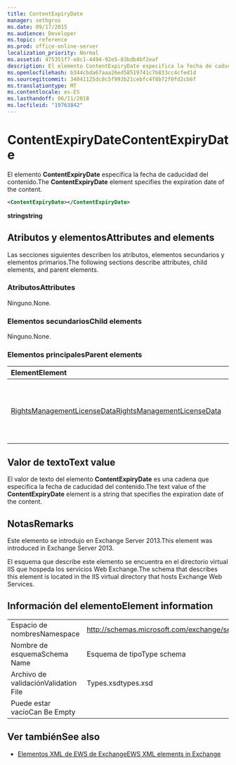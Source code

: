 ```yaml
---
title: ContentExpiryDate
manager: sethgros
ms.date: 09/17/2015
ms.audience: Developer
ms.topic: reference
ms.prod: office-online-server
localization_priority: Normal
ms.assetid: 475351f7-e8c1-4494-92e5-83bdb4bf2eaf
description: El elemento ContentExpiryDate especifica la fecha de caducidad del contenido.
ms.openlocfilehash: b344cbda67aaa26ed58519741c7b833cc4cfed1d
ms.sourcegitcommit: 34041125dc8c5f993b21cebfc4f8b72f0fd2cb6f
ms.translationtype: MT
ms.contentlocale: es-ES
ms.lasthandoff: 06/11/2018
ms.locfileid: "19763842"
---
```

# <a name="contentexpirydate"></a><span data-ttu-id="eb387-103">ContentExpiryDate</span><span class="sxs-lookup"><span data-stu-id="eb387-103">ContentExpiryDate</span></span>

<span data-ttu-id="eb387-104">El elemento **ContentExpiryDate** especifica la fecha de caducidad del contenido.</span><span class="sxs-lookup"><span data-stu-id="eb387-104">The **ContentExpiryDate** element specifies the expiration date of the content.</span></span> 
  
```XML
<ContentExpiryDate></ContentExpiryDate>
```

 <span data-ttu-id="eb387-105">**string**</span><span class="sxs-lookup"><span data-stu-id="eb387-105">**string**</span></span>
## <a name="attributes-and-elements"></a><span data-ttu-id="eb387-106">Atributos y elementos</span><span class="sxs-lookup"><span data-stu-id="eb387-106">Attributes and elements</span></span>

<span data-ttu-id="eb387-107">Las secciones siguientes describen los atributos, elementos secundarios y elementos primarios.</span><span class="sxs-lookup"><span data-stu-id="eb387-107">The following sections describe attributes, child elements, and parent elements.</span></span>
  
### <a name="attributes"></a><span data-ttu-id="eb387-108">Atributos</span><span class="sxs-lookup"><span data-stu-id="eb387-108">Attributes</span></span>

<span data-ttu-id="eb387-109">Ninguno.</span><span class="sxs-lookup"><span data-stu-id="eb387-109">None.</span></span>
  
### <a name="child-elements"></a><span data-ttu-id="eb387-110">Elementos secundarios</span><span class="sxs-lookup"><span data-stu-id="eb387-110">Child elements</span></span>

<span data-ttu-id="eb387-111">Ninguno.</span><span class="sxs-lookup"><span data-stu-id="eb387-111">None.</span></span>
  
### <a name="parent-elements"></a><span data-ttu-id="eb387-112">Elementos principales</span><span class="sxs-lookup"><span data-stu-id="eb387-112">Parent elements</span></span>

|<span data-ttu-id="eb387-113">**Element**</span><span class="sxs-lookup"><span data-stu-id="eb387-113">**Element**</span></span>|<span data-ttu-id="eb387-114">**Descripción**</span><span class="sxs-lookup"><span data-stu-id="eb387-114">**Description**</span></span>|
|:-----|:-----|
|[<span data-ttu-id="eb387-115">RightsManagementLicenseData</span><span class="sxs-lookup"><span data-stu-id="eb387-115">RightsManagementLicenseData</span></span>](rightsmanagementlicensedata.md) <br/> |<span data-ttu-id="eb387-116">Especifica información sobre la licencia de administración de derechos.</span><span class="sxs-lookup"><span data-stu-id="eb387-116">Specifies information about the rights management license.</span></span>  <br/> |
   
## <a name="text-value"></a><span data-ttu-id="eb387-117">Valor de texto</span><span class="sxs-lookup"><span data-stu-id="eb387-117">Text value</span></span>

<span data-ttu-id="eb387-118">El valor de texto del elemento **ContentExpiryDate** es una cadena que especifica la fecha de caducidad del contenido.</span><span class="sxs-lookup"><span data-stu-id="eb387-118">The text value of the **ContentExpiryDate** element is a string that specifies the expiration date of the content.</span></span> 
  
## <a name="remarks"></a><span data-ttu-id="eb387-119">Notas</span><span class="sxs-lookup"><span data-stu-id="eb387-119">Remarks</span></span>

<span data-ttu-id="eb387-120">Este elemento se introdujo en Exchange Server 2013.</span><span class="sxs-lookup"><span data-stu-id="eb387-120">This element was introduced in Exchange Server 2013.</span></span>
  
<span data-ttu-id="eb387-121">El esquema que describe este elemento se encuentra en el directorio virtual IIS que hospeda los servicios Web Exchange.</span><span class="sxs-lookup"><span data-stu-id="eb387-121">The schema that describes this element is located in the IIS virtual directory that hosts Exchange Web Services.</span></span>
  
## <a name="element-information"></a><span data-ttu-id="eb387-122">Información del elemento</span><span class="sxs-lookup"><span data-stu-id="eb387-122">Element information</span></span>

|||
|:-----|:-----|
|<span data-ttu-id="eb387-123">Espacio de nombres</span><span class="sxs-lookup"><span data-stu-id="eb387-123">Namespace</span></span>  <br/> |http://schemas.microsoft.com/exchange/services/2006/types  <br/> |
|<span data-ttu-id="eb387-124">Nombre de esquema</span><span class="sxs-lookup"><span data-stu-id="eb387-124">Schema Name</span></span>  <br/> |<span data-ttu-id="eb387-125">Esquema de tipo</span><span class="sxs-lookup"><span data-stu-id="eb387-125">Type schema</span></span>  <br/> |
|<span data-ttu-id="eb387-126">Archivo de validación</span><span class="sxs-lookup"><span data-stu-id="eb387-126">Validation File</span></span>  <br/> |<span data-ttu-id="eb387-127">Types.xsd</span><span class="sxs-lookup"><span data-stu-id="eb387-127">types.xsd</span></span>  <br/> |
|<span data-ttu-id="eb387-128">Puede estar vacío</span><span class="sxs-lookup"><span data-stu-id="eb387-128">Can Be Empty</span></span>  <br/> ||
   
## <a name="see-also"></a><span data-ttu-id="eb387-129">Ver también</span><span class="sxs-lookup"><span data-stu-id="eb387-129">See also</span></span>



- [<span data-ttu-id="eb387-130">Elementos XML de EWS de Exchange</span><span class="sxs-lookup"><span data-stu-id="eb387-130">EWS XML elements in Exchange</span></span>](ews-xml-elements-in-exchange.md)

